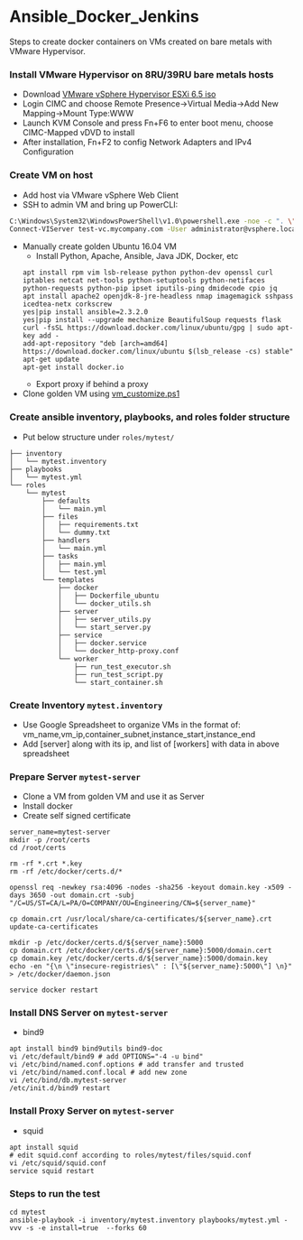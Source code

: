 # Ansible_Docker_Jenkins

Steps to create docker containers on VMs created on bare metals with VMware Hypervisor.

### Install VMware Hypervisor on 8RU/39RU bare metals hosts
* Download [VMware vSphere Hypervisor ESXi 6.5 iso](https://my.vmware.com/web/vmware/details?downloadGroup=ESXI650&productId=614) 
* Login CIMC and choose Remote Presence->Virtual Media->Add New Mapping->Mount Type:WWW
* Launch KVM Console and press Fn+F6 to enter boot menu, choose CIMC-Mapped vDVD to install
* After installation, Fn+F2 to config Network Adapters and IPv4 Configuration

### Create VM on host
* Add host via VMware vSphere Web Client
* SSH to admin VM and bring up PowerCLI: 
```sh
C:\Windows\System32\WindowsPowerShell\v1.0\powershell.exe -noe -c ". \"C:\Program Files (x86)\VMware\Infrastructure\PowerCLI\Scripts\Initialize-PowerCLIEnvironment.ps1\" $true"
Connect-VIServer test-vc.mycompany.com -User administrator@vsphere.local -Password mypassword
```
* Manually create golden Ubuntu 16.04 VM
  - Install Python, Apache, Ansible, Java JDK, Docker, etc
  ```
  apt install rpm vim lsb-release python python-dev openssl curl iptables netcat net-tools python-setuptools python-netifaces python-requests python-pip ipset iputils-ping dmidecode cpio jq
  apt install apache2 openjdk-8-jre-headless nmap imagemagick sshpass icedtea-netx corkscrew
  yes|pip install ansible=2.3.2.0
  yes|pip install --upgrade mechanize BeautifulSoup requests flask
  curl -fsSL https://download.docker.com/linux/ubuntu/gpg | sudo apt-key add -
  add-apt-repository "deb [arch=amd64] https://download.docker.com/linux/ubuntu $(lsb_release -cs) stable"
  apt-get update
  apt-get install docker.io
  ```
  - Export proxy if behind a proxy
* Clone golden VM using [vm_customize.ps1](https://github.com/LS2002/VMWare_PowerCLI/blob/master/vm_customize.ps1)

### Create ansible inventory, playbooks, and roles folder structure
* Put below structure under `roles/mytest/`
```
├── inventory
│   └── mytest.inventory
├── playbooks
│   └── mytest.yml
└── roles
    └── mytest
        ├── defaults
        │   └── main.yml
        ├── files
        │   ├── requirements.txt
        │   └── dummy.txt
        ├── handlers
        │   └── main.yml
        ├── tasks
        │   ├── main.yml
        │   └── test.yml
        └── templates
            ├── docker
            │   ├── Dockerfile_ubuntu
            │   └── docker_utils.sh
            ├── server
            │   ├── server_utils.py
            │   └── start_server.py
            ├── service
            │   ├── docker.service
            │   └── docker_http-proxy.conf
            └── worker
                ├── run_test_executor.sh
                ├── run_test_script.py
                └── start_container.sh
```

### Create Inventory `mytest.inventory`
* Use Google Spreadsheet to organize VMs in the format of: vm_name,vm_ip,container_subnet,instance_start,instance_end
* Add [server] along with its ip, and list of [workers] with data in above spreadsheet

### Prepare Server `mytest-server`
* Clone a VM from golden VM and use it as Server
* Install docker
* Create self signed certificate
```
server_name=mytest-server
mkdir -p /root/certs
cd /root/certs

rm -rf *.crt *.key
rm -rf /etc/docker/certs.d/*

openssl req -newkey rsa:4096 -nodes -sha256 -keyout domain.key -x509 -days 3650 -out domain.crt -subj "/C=US/ST=CA/L=PA/O=COMPANY/OU=Engineering/CN=${server_name}"

cp domain.crt /usr/local/share/ca-certificates/${server_name}.crt
update-ca-certificates

mkdir -p /etc/docker/certs.d/${server_name}:5000
cp domain.crt /etc/docker/certs.d/${server_name}:5000/domain.cert
cp domain.key /etc/docker/certs.d/${server_name}:5000/domain.key
echo -en "{\n \"insecure-registries\" : [\"${server_name}:5000\"] \n}" > /etc/docker/daemon.json

service docker restart
```

### Install DNS Server on `mytest-server`
* bind9
```
apt install bind9 bind9utils bind9-doc
vi /etc/default/bind9 # add OPTIONS="-4 -u bind"
vi /etc/bind/named.conf.options # add transfer and trusted
vi /etc/bind/named.conf.local # add new zone
vi /etc/bind/db.mytest-server
/etc/init.d/bind9 restart
```

### Install Proxy Server on `mytest-server`
* squid
```
apt install squid
# edit squid.conf according to roles/mytest/files/squid.conf
vi /etc/squid/squid.conf
service squid restart
```

### Steps to run the test
```
cd mytest
ansible-playbook -i inventory/mytest.inventory playbooks/mytest.yml -vvv -s -e install=true  --forks 60
```
